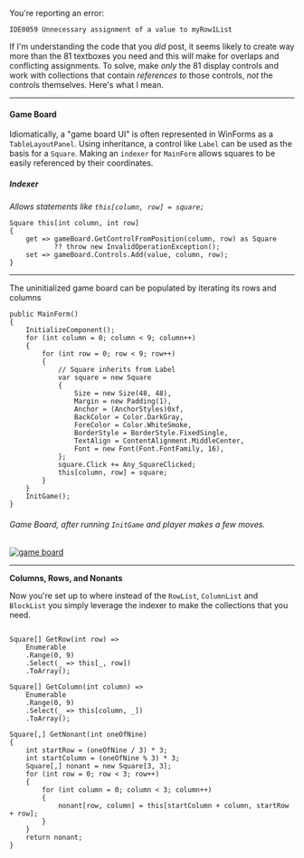  You're reporting an error:

`IDE0059 Unnecessary assignment of a value to myRow1List`

If I'm understanding the code that you _did_ post, it seems likely to create way more than the 81 textboxes you need and this will make for overlaps and conflicting assignments. To solve, make _only_ the 81 display controls and work with collections that contain _references to_ those controls, _not_ the controls themselves. Here's what I mean.

___
#### Game Board

Idiomatically, a "game board UI" is often represented in WinForms as a `TableLayoutPanel`. Using inheritance, a control like `Label` can be used as the basis for a `Square`. Making an `indexer` for `MainForm` allows squares to be easily referenced by their coordinates.

##### Indexer

_Allows statements like `this[column, row] = square;`_

~~~
Square this[int column, int row]
{
    get => gameBoard.GetControlFromPosition(column, row) as Square 
           ?? throw new InvalidOperationException();
    set => gameBoard.Controls.Add(value, column, row);
}
~~~
___

The uninitialized game board can be populated by iterating its rows and columns 
~~~
public MainForm()
{
    InitializeComponent();
    for (int column = 0; column < 9; column++)
    {
        for (int row = 0; row < 9; row++)
        {
            // Square inherits from Label
            var square = new Square
            {
                Size = new Size(48, 48),
                Margin = new Padding(1),
                Anchor = (AnchorStyles)0xf,
                BackColor = Color.DarkGray,
                ForeColor = Color.WhiteSmoke,
                BorderStyle = BorderStyle.FixedSingle,
                TextAlign = ContentAlignment.MiddleCenter,
                Font = new Font(Font.FontFamily, 16),
            };
            square.Click += Any_SquareClicked;
            this[column, row] = square;
        }
    }
    InitGame();
}
~~~

###### Game Board, after running `InitGame` and player makes a few moves.


[![game board][2]][2]

___

**Columns, Rows, and Nonants**


Now you're set up to where instead of the `RowList`, `ColumnList` and `BlockList` you simply leverage the indexer to make the collections that you need.

~~~

Square[] GetRow(int row) =>
    Enumerable
    .Range(0, 9)
    .Select(_ => this[_, row])
    .ToArray();

Square[] GetColumn(int column) =>
    Enumerable
    .Range(0, 9)
    .Select(_ => this[column, _])
    .ToArray();

Square[,] GetNonant(int oneOfNine)
{
    int startRow = (oneOfNine / 3) * 3;
    int startColumn = (oneOfNine % 3) * 3;
    Square[,] nonant = new Square[3, 3];
    for (int row = 0; row < 3; row++)
    {
        for (int column = 0; column < 3; column++)
        {
            nonant[row, column] = this[startColumn + column, startRow + row];
        }
    }
    return nonant;
}
~~~

  [2]: https://i.sstatic.net/828JdtLT.png